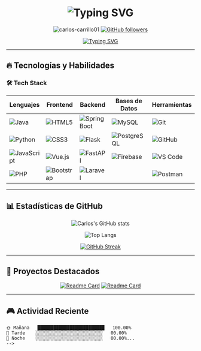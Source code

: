 <h1 align="center">
  <img src="https://readme-typing-svg.herokuapp.com?font=Fira+Code&size=30&duration=3000&pause=1000&color=00F72D&center=true&vCenter=true&width=800&lines=¡Hola!+Soy+Carlos+Carrillo;Estudiante+de+Sistemas+Computacionales;Desarrollador+Full+Stack+en+Formación;Apasionado+por+la+Tecnología+y+la+Innovación" alt="Typing SVG" />
</h1>

<p align="center">
  <img src="https://komarev.com/ghpvc/?username=carlos-carrillo01&label=Profile%20views&color=0e75b6&style=flat" alt="carlos-carrillo01" /> 
  <a href="https://github.com/carlos-carrillo01?tab=followers"><img src="https://img.shields.io/github/followers/carlos-carrillo01?label=Followers&style=social" alt="GitHub followers"></a>
</p>

<div align="center">
  <a href="https://git.io/typing-svg">
    <img src="https://readme-typing-svg.herokuapp.com?font=Fira+Code&pause=1000&color=00F72D&width=435&lines=Java+%7C+Python+%7C+JavaScript+%7C+PHP;SQL+%7C+PostgreSQL+%7C+MySQL;Spring+Boot+%7C+Git+%7C+GitHub" alt="Typing SVG" />
  </a>
</div>

---

## 🔥 Tecnologías y Habilidades

### 🛠️ Tech Stack

<div align="center">
  
| **Lenguajes**       | **Frontend**        | **Backend**         | **Bases de Datos**  | **Herramientas**    |
|---------------------|---------------------|---------------------|---------------------|---------------------|
| ![Java](https://img.shields.io/badge/Java-ED8B00?style=for-the-badge&logo=openjdk&logoColor=white) | ![HTML5](https://img.shields.io/badge/HTML5-E34F26?style=for-the-badge&logo=html5&logoColor=white) | ![Spring Boot](https://img.shields.io/badge/Spring_Boot-F2F4F9?style=for-the-badge&logo=spring-boot) | ![MySQL](https://img.shields.io/badge/MySQL-005C84?style=for-the-badge&logo=mysql&logoColor=white) | ![Git](https://img.shields.io/badge/GIT-E44C30?style=for-the-badge&logo=git&logoColor=white) |
| ![Python](https://img.shields.io/badge/Python-3776AB?style=for-the-badge&logo=python&logoColor=white) | ![CSS3](https://img.shields.io/badge/CSS3-1572B6?style=for-the-badge&logo=css3&logoColor=white) | ![Flask](https://img.shields.io/badge/Flask-000000?style=for-the-badge&logo=flask&logoColor=white) | ![PostgreSQL](https://img.shields.io/badge/PostgreSQL-316192?style=for-the-badge&logo=postgresql&logoColor=white) | ![GitHub](https://img.shields.io/badge/GitHub-100000?style=for-the-badge&logo=github&logoColor=white) |
| ![JavaScript](https://img.shields.io/badge/JavaScript-F7DF1E?style=for-the-badge&logo=javascript&logoColor=black) | ![Vue.js](https://img.shields.io/badge/Vue.js-4FC08D?style=for-the-badge&logo=vuedotjs&logoColor=white) | ![FastAPI](https://img.shields.io/badge/FastAPI-005571?style=for-the-badge&logo=fastapi) | ![Firebase](https://img.shields.io/badge/Firebase-039BE5?style=for-the-badge&logo=Firebase&logoColor=white) | ![VS Code](https://img.shields.io/badge/Visual_Studio_Code-0078D4?style=for-the-badge&logo=visual%20studio%20code&logoColor=white) |
| ![PHP](https://img.shields.io/badge/PHP-777BB4?style=for-the-badge&logo=php&logoColor=white) | ![Bootstrap](https://img.shields.io/badge/Bootstrap-563D7C?style=for-the-badge&logo=bootstrap&logoColor=white) | ![Laravel](https://img.shields.io/badge/Laravel-FF2D20?style=for-the-badge&logo=laravel&logoColor=white) |  | ![Postman](https://img.shields.io/badge/Postman-FF6C37?style=for-the-badge&logo=postman&logoColor=white) |

</div>

---

## 📊 Estadísticas de GitHub

<div align="center">
  
![Carlos's GitHub stats](https://github-readme-stats.vercel.app/api?username=carlos-carrillo01&show_icons=true&theme=radical&hide_border=true&bg_color=0d1117&title_color=00F72D&icon_color=00F72D&text_color=ffffff)

![Top Langs](https://github-readme-stats.vercel.app/api/top-langs/?username=carlos-carrillo01&layout=compact&theme=radical&hide_border=true&bg_color=0d1117&title_color=00F72D&text_color=ffffff)

[![GitHub Streak](https://streak-stats.demolab.com/?user=carlos-carrillo01&theme=radical&hide_border=true&background=0D1117&stroke=00F72D&ring=00F72D&fire=00F72D&currStreakNum=FFFFFF&sideNums=FFFFFF&currStreakLabel=FFFFFF&sideLabels=FFFFFF&dates=FFFFFF)](https://git.io/streak-stats)

</div>

---

## 🌟 Proyectos Destacados

<div align="center">
  
[![Readme Card](https://github-readme-stats.vercel.app/api/pin/?username=carlos-carrillo01&repo=tu-repo-destacado&theme=radical)](https://github.com/carlos-carrillo01/tu-repo-destacado)
[![Readme Card](https://github-readme-stats.vercel.app/api/pin/?username=carlos-carrillo01&repo=otro-repo-destacado&theme=radical)](https://github.com/carlos-carrillo01/otro-repo-destacado)

</div>

---

## 🎮 Actividad Reciente

<!--START_SECTION:waka-->
```text
🌞 Mañana   █████████████████████████   100.00%
🌆 Tarde    ░░░░░░░░░░░░░░░░░░░░░░░░░   00.00%
🌃 Noche    ░░░░░░░░░░░░░░░░░░░░░░░░░   00.00%...
-->
